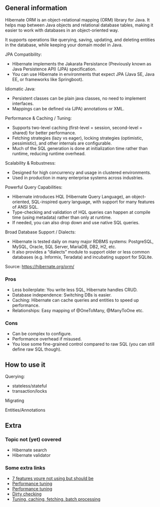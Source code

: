 ## General information
Hibernate ORM is an object-relational mapping (ORM) library for Java. It helps map between Java objects and relational database tables, making it easier to work with databases in an object-oriented way. 

It supports operations like querying, saving, updating, and deleting entities in the database, while keeping your domain model in Java.

JPA Compatibility:
- Hibernate implements the Jakarata Persistance (Previously known as Java Persistence API) (JPA) specification. 
- You can use Hibernate in environments that expect JPA (Java SE, Java EE, or frameworks like Springboot). 

Idiomatic Java:
- Persistent classes can be plain java classes, no need to implement interfaces.
- Mappings can be defined via (JPA) annotations or XML. 

Performance & Caching / Tuning:
- Supports two-level caching (first-level = session, second-level = shared) for better performance. 
- Fetching strategies (lazy vs eager), locking strategies (optimistic, pessimistic), and other internals are configurable. 
- Much of the SQL generation is done at initialization time rather than runtime, reducing runtime overhead. 

Scalability & Robustness: 
- Designed for high concurrency and usage in clustered environments. 
- Used in production in many enterprise systems across industries. 

Powerful Query Capabilities:
- Hibernate introduces HQL (Hibernate Query Language), an object-oriented, SQL-inspired query language, with support for many features of ANSI SQL. 
- Type-checking and validation of HQL queries can happen at compile time (using metadata) rather than only at runtime. 
- If needed, you can also drop down and use native SQL queries. 

Broad Database Support / Dialects:
- Hibernate is tested daily on many major RDBMS systems: PostgreSQL, MySQL, Oracle, SQL Server, MariaDB, DB2, H2, etc. 
- It also provides a “dialects” module to support older or less common databases (e.g. Informix, Teradata) and incubating support for SQLite.

Source:
https://hibernate.org/orm/


### Pros 
- Less boilerplate: You write less SQL, Hibernate handles CRUD.
- Database independence: Switching DBs is easier.
- Caching: Hibernate can cache queries and entities to speed up performance.
- Relationships: Easy mapping of @OneToMany, @ManyToOne etc.

### Cons 
- Can be complex to configure.
- Performance overhead if misused.
- You lose some fine-grained control compared to raw SQL (you can still define raw SQL though).


## How to use it
Querying:
- stateless/stateful
- transaction/locks

Migrating

Entities/Annotations



## Extra

### Topic not (yet) covered
- Hibernate search
- Hibernate validator

### Some extra links
- [7 features youre not using but should be](https://medium.com/%40thecodealchemistX/top-7-hibernate-features-youre-not-using-but-should-be-7fd6e4fe983f)
- [Performance tuning](https://medium.com/%40noel.benji/hibernate-performance-tuning-secrets-to-lightning-fast-database-access-4456124c80b4)
- [Performance tuning](https://www.javacodegeeks.com/2025/09/advanced-hibernate-performance-tuning-caching-fetch-strategies-and-batch-processing.html)
- [Dirty checking](https://medium.com/jpa-java-persistence-api-guide/dirty-checking-magic-in-hibernate-how-it-works-and-why-its-important-3cdb422dc4d4)
- [Tuning, caching, fetching, batch processing](https://www.javacodegeeks.com/2025/09/advanced-hibernate-performance-tuning-caching-fetch-strategies-and-batch-processing.html)
